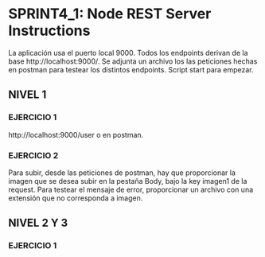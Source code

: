 # SPRINT4_1: Node REST Server Instructions

La aplicación usa el puerto local 9000. Todos los endpoints derivan de la base http://localhost:9000/. Se adjunta un archivo los las peticiones hechas en postman para testear los distintos endpoints.
Script start para empezar.

## NIVEL 1
### EJERCICIO 1

http://localhost:9000/user o en postman.

### EJERCICIO 2

Para subir, desde las peticiones de postman, hay que proporcionar la imagen que se desea subir en la pestaña Body, bajo la key imagen1 de la request. Para testear el mensaje de error, proporcionar un archivo con una extensión que no corresponda a imagen.

## NIVEL 2 Y 3

### EJERCICIO 1

